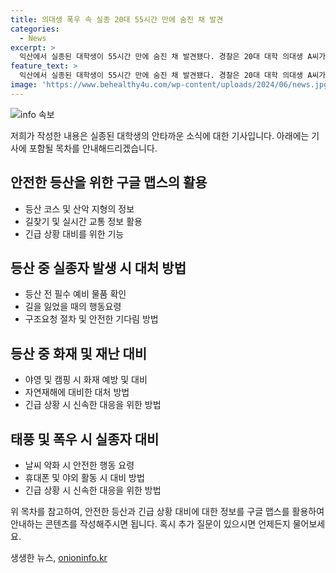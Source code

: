 ```yaml
---
title: 의대생 폭우 속 실종 20대 55시간 만에 숨진 채 발견
categories:
  - News
excerpt: >
  익산에서 실종된 대학생이 55시간 만에 숨진 채 발견됐다. 경찰은 20대 대학 의대생 A씨가 새벽 4시쯤 담배를 사러 나간 뒤 연락이 끊겼다고 밝혔으며, 익산천에서 A씨의 시신을 발견했다. 경찰은 정확한 사고 경위를 조사 중이다. 폭우에 실종된 대학생을 수색하던 소방관들이 발견했다.
feature_text: >
  익산에서 실종된 대학생이 55시간 만에 숨진 채 발견됐다. 경찰은 20대 대학 의대생 A씨가 새벽 4시쯤 담배를 사러 나간 뒤 연락이 끊겼다고 밝혔으며, 익산천에서 A씨의 시신을 발견했다. 경찰은 정확한 사고 경위를 조사 중이다. 폭우에 실종된 대학생을 수색하던 소방관들이 발견했다.
image: 'https://www.behealthy4u.com/wp-content/uploads/2024/06/news.jpg'
---
```


<p><img src="https://www.behealthy4u.com/wp-content/uploads/2024/06/news.jpg" alt="info 속보" /></p>

<p>저희가 작성한 내용은 실종된 대학생의 안타까운 소식에 대한 기사입니다. 아래에는 기사에 포함될 목차를 안내해드리겠습니다.</p>



<h2 data-ke-size="size26">안전한 등산을 위한 구글 맵스의 활용</h2>

<ul>
    <li>등산 코스 및 산악 지형의 정보</li>
    <li>길찾기 및 실시간 교통 정보 활용</li>
    <li>긴급 상황 대비를 위한 기능</li>
</ul>

<h2 data-ke-size="size26">등산 중 실종자 발생 시 대처 방법</h2>

<ul>
    <li>등산 전 필수 예비 물품 확인</li>
    <li>길을 잃었을 때의 행동요령</li>
    <li>구조요청 절차 및 안전한 기다림 방법</li>
</ul>

<h2 data-ke-size="size26">등산 중 화재 및 재난 대비</h2>

<ul>
    <li>야영 및 캠핑 시 화재 예방 및 대비</li>
    <li>자연재해에 대비한 대처 방법</li>
    <li>긴급 상황 시 신속한 대응을 위한 방법</li>
</ul>

<h2 data-ke-size="size26">태풍 및 폭우 시 실종자 대비</h2>

<ul>
    <li>날씨 악화 시 안전한 행동 요령</li>
    <li>휴대폰 및 야외 활동 시 대비 방법</li>
    <li>긴급 상황 시 신속한 대응을 위한 방법</li>
</ul>



<p>위 목차를 참고하여, 안전한 등산과 긴급 상황 대비에 대한 정보를 구글 맵스를 활용하여 안내하는 콘텐츠를 작성해주시면 됩니다. 혹시 추가 질문이 있으시면 언제든지 물어보세요.</p>
생생한 뉴스, <a href="https://onioninfo.kr" rel="dofollow">onioninfo.kr</a>


